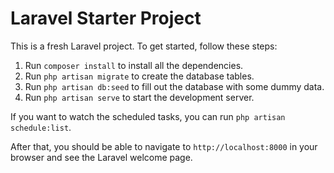 # Laravel Starter Project

This is a fresh Laravel project. To get started, follow these steps:

1. Run `composer install` to install all the dependencies.
2. Run `php artisan migrate` to create the database tables.
3. Run `php artisan db:seed` to fill out the database with some dummy data.
4. Run `php artisan serve` to start the development server.

If you want to watch the scheduled tasks, you can run `php artisan schedule:list`.

After that, you should be able to navigate to `http://localhost:8000` in your browser and see the Laravel welcome page.